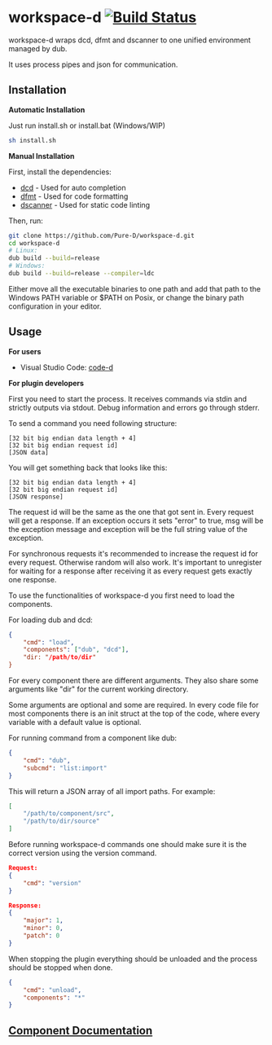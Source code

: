 # workspace-d [![Build Status](https://travis-ci.org/Pure-D/workspace-d.svg?branch=master)](https://travis-ci.org/Pure-D/workspace-d)

workspace-d wraps dcd, dfmt and dscanner to one unified environment managed by dub.

It uses process pipes and json for communication.

## Installation

**Automatic Installation**

Just run install.sh or install.bat (Windows/WIP)

```sh
sh install.sh
```

**Manual Installation**

First, install the dependencies:
 
* [dcd](https://github.com/Hackerpilot/DCD) - Used for auto completion
* [dfmt](https://github.com/Hackerpilot/dfmt) - Used for code formatting
* [dscanner](https://github.com/Hackerpilot/Dscanner) - Used for static code linting

Then, run:

```sh
git clone https://github.com/Pure-D/workspace-d.git
cd workspace-d
# Linux:
dub build --build=release
# Windows:
dub build --build=release --compiler=ldc
```

Either move all the executable binaries to one path and add that path to the Windows PATH
variable or $PATH on Posix, or change the binary path configuration in your editor.

## Usage

**For users**

* Visual Studio Code: [code-d](https://github.com/Pure-D/code-d)

**For plugin developers**

First you need to start the process. It receives commands via stdin and strictly outputs via stdout. Debug information and errors go through stderr.

To send a command you need following structure:

```
[32 bit big endian data length + 4]
[32 bit big endian request id]
[JSON data]
```

You will get something back that looks like this:

```
[32 bit big endian data length + 4]
[32 bit big endian request id]
[JSON response]
```

The request id will be the same as the one that got sent in. Every request will get a response. If an exception occurs it sets "error" to true,
msg will be the exception message and exception will be the full string value of the exception.

For synchronous requests it's recommended to increase the request id for every request. Otherwise random will also work. It's important to unregister
for waiting for a response after receiving it as every request gets exactly one response.

To use the functionalities of workspace-d you first need to load the components.

For loading dub and dcd:

```json
{
	"cmd": "load",
	"components": ["dub", "dcd"],
	"dir: "/path/to/dir"
}
```

For every component there are different arguments. They also share some arguments like "dir" for the current working directory.

Some arguments are optional and some are required. In every code file for most components there is an init struct at the top of the code, where every
variable with a default value is optional.

For running command from a component like dub:

```json
{
	"cmd": "dub",
	"subcmd": "list:import"
}
```

This will return a JSON array of all import paths. For example:

```json
[
	"/path/to/component/src",
	"/path/to/dir/source"
]
```

Before running workspace-d commands one should make sure it is the correct version using the version command.
```json
Request:
{
	"cmd": "version"
}

Response:
{
	"major": 1,
	"minor": 0,
	"patch": 0
}
```

When stopping the plugin everything should be unloaded and the process should be stopped when done.

```json
{
	"cmd": "unload",
	"components": "*"
}
```

## [Component Documentation](http://workspaced.webfreak.org)
